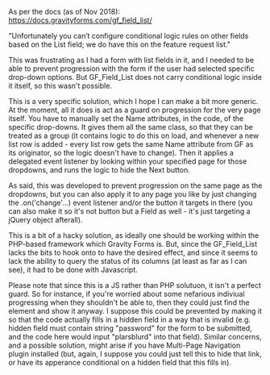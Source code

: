 As per the docs (as of Nov 2018):
https://docs.gravityforms.com/gf_field_list/

"Unfortunately you can’t configure conditional logic rules on other fields based on the List field; we do have this on the feature request list."

This was frustrating as I had a form with list fields in it, and I needed to be able to prevent progression with the form if the user had selected specific drop-down options. But GF_Field_List does not carry conditional logic inside it itself, so this wasn't possible.

This is a very specific solution, which I hope I can make a bit more generic. At the moment, all it does is act as a guard on progression for the very page itself. You have to manually set the Name attributes, in the code, of the specific drop-downs. It gives them all the same class, so that they can be treated as a group (it contains logic to do this on load, and whenever a new list row is added - every list row gets the same Name attribute from GF as its originator, so the logic doesn't have to change). Then it applies a delegated event listener by looking within your specified page for those dropdowns, and runs the logic to hide the Next button.

As said, this was developed to prevent progression on the same page as the dropdowns, but you can also apply it to any page you like by just changing the .on('change'...) event listener and/or the button it targets in there (you can also make it so it's not  button but a Field as well - it's just targeting a jQuery object afterall).

This is a bit of a hacky solution, as ideally one should be working within the PHP-based framework which Gravity Forms is. But, since the GF_Field_List lacks the bits to hook onto to have the desired effect, and since it seems to lack the ability to query the status of its columns (at least as far as I can see), it had to be done with Javascript.

Please note that since this is a JS rather than PHP solutuon, it isn't a perfect guard. So for instance, if you're worried about some nefarious indiviual progressing when they shouldn't be able to, then they could just find the element and show it anyway. I suppose this could be prevented by making it so that the code actually fills in a hidden field in a way that is invalid (e.g. hidden field must contain string "password" for the form to be submitted, and the code here would input "plarsblurd" into that field). Similar concerns, and a possible solution, might arise if you have Multi-Page Navigation plugin installed (but, again, I suppose you could just tell this to hide that link, or have its apperance conditional on a hidden field that this fills in).
